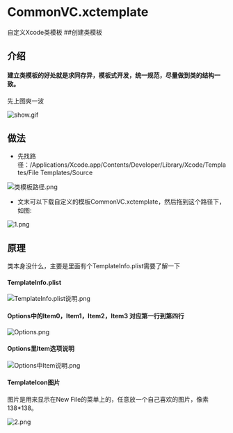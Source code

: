 # CommonVC.xctemplate
自定义Xcode类模板
##创建类模板

## 介绍
#### 建立类模板的好处就是求同存异，模板式开发，统一规范，尽量做到类的结构一致。
先上图爽一波

![show.gif](http://upload-images.jianshu.io/upload_images/1304063-69bed1cc8c2ea731.gif?imageMogr2/auto-orient/strip)

## 做法
- 先找路径：/Applications/Xcode.app/Contents/Developer/Library/Xcode/Templates/File Templates/Source


![类模板路径.png](http://upload-images.jianshu.io/upload_images/1304063-7f955f5525b70a8c.png?imageMogr2/auto-orient/strip%7CimageView2/2/w/1240)
- 文末可以下载自定义的模板CommonVC.xctemplate，然后拖到这个路径下，如图:

![1.png](http://upload-images.jianshu.io/upload_images/1304063-5c2f67245301855e.png?imageMogr2/auto-orient/strip%7CimageView2/2/w/1240)

## 原理
类本身没什么，主要是里面有个TemplateInfo.plist需要了解一下
#### TemplateInfo.plist

![TemplateInfo.plist说明.png](http://upload-images.jianshu.io/upload_images/1304063-7c0152b08724eb0a.png?imageMogr2/auto-orient/strip%7CimageView2/2/w/1240)
#### Options中的Item0，Item1，Item2，Item3 对应第一行到第四行

![Options.png](http://upload-images.jianshu.io/upload_images/1304063-5edde055a65c9fbe.png?imageMogr2/auto-orient/strip%7CimageView2/2/w/1240)
#### Options里Item选项说明


![Options中Item说明.png](http://upload-images.jianshu.io/upload_images/1304063-9808adf8b46aeaa8.png?imageMogr2/auto-orient/strip%7CimageView2/2/w/1240)




#### TemplateIcon图片
图片是用来显示在New File的菜单上的，任意放一个自己喜欢的图片，像素138*138。

![2.png](http://upload-images.jianshu.io/upload_images/1304063-4c1a0b5ccfb085f2.png?imageMogr2/auto-orient/strip%7CimageView2/2/w/1240)
